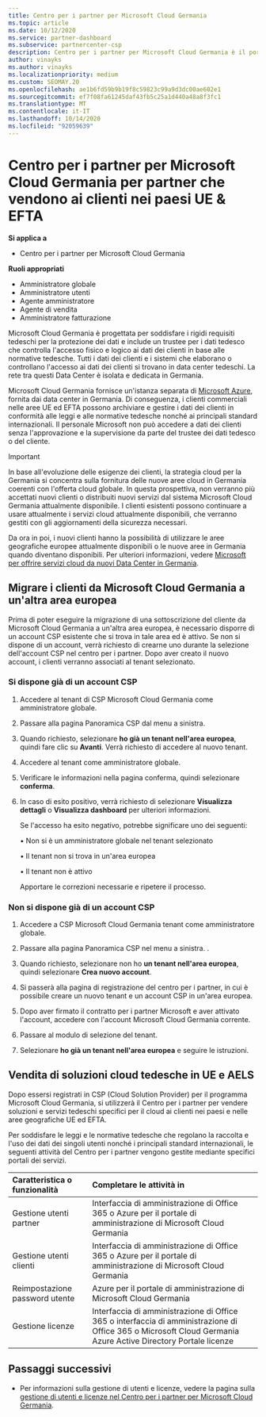 ```yaml
---
title: Centro per i partner per Microsoft Cloud Germania
ms.topic: article
ms.date: 10/12/2020
ms.service: partner-dashboard
ms.subservice: partnercenter-csp
description: Centro per i partner per Microsoft Cloud Germania è il portale aziendale per i partner Microsoft che desiderano offrire soluzioni cloud Microsoft ai clienti nei paesi appartenenti alle aree UE ed EFTA.
author: vinayks
ms.author: vinayks
ms.localizationpriority: medium
ms.custom: SEOMAY.20
ms.openlocfilehash: ae1b6fd59b9b19f8c59823c99a9d3dc00ae602e1
ms.sourcegitcommit: ef7f08fa61245daf43fb5c25a1d440a48a8f3fc1
ms.translationtype: MT
ms.contentlocale: it-IT
ms.lasthandoff: 10/14/2020
ms.locfileid: "92059639"
---
```

# <a name="partner-center-for-microsoft-cloud-germany-for-partners-selling-to-customers-in-eu--efta-countries"></a>Centro per i partner per Microsoft Cloud Germania per partner che vendono ai clienti nei paesi UE & EFTA

**Si applica a**

-  Centro per i partner per Microsoft Cloud Germania

**Ruoli appropriati**

- Amministratore globale
- Amministratore utenti
- Agente amministratore
- Agente di vendita
- Amministratore fatturazione

Microsoft Cloud Germania è progettata per soddisfare i rigidi requisiti tedeschi per la protezione dei dati e include un trustee per i dati tedesco che controlla l'accesso fisico e logico ai dati dei clienti in base alle normative tedesche. Tutti i dati dei clienti e i sistemi che elaborano o controllano l'accesso ai dati dei clienti si trovano in data center tedeschi. La rete tra questi Data Center è isolata e dedicata in Germania.

Microsoft Cloud Germania fornisce un'istanza separata di [Microsoft Azure](https://go.microsoft.com/fwlink/?linkid=847992), fornita dai data center in Germania. Di conseguenza, i clienti commerciali nelle aree UE ed EFTA possono archiviare e gestire i dati dei clienti in conformità alle leggi e alle normative tedesche nonché ai principali standard internazionali. Il personale Microsoft non può accedere a dati dei clienti senza l'approvazione e la supervisione da parte del trustee dei dati tedesco o del cliente.

> [!IMPORTANT]
> In base all'evoluzione delle esigenze dei clienti, la strategia cloud per la Germania si concentra sulla fornitura delle nuove aree cloud in Germania coerenti con l'offerta cloud globale. In questa prospettiva, non verranno più accettati nuovi clienti o distribuiti nuovi servizi dal sistema Microsoft Cloud Germania attualmente disponibile. I clienti esistenti possono continuare a usare attualmente i servizi cloud attualmente disponibili, che verranno gestiti con gli aggiornamenti della sicurezza necessari.
>
> Da ora in poi, i nuovi clienti hanno la possibilità di utilizzare le aree geografiche europee attualmente disponibili o le nuove aree in Germania quando diventano disponibili. Per ulteriori informazioni, vedere [Microsoft per offrire servizi cloud da nuovi Data Center in Germania](https://news.microsoft.com/europe/2018/08/31/microsoft-to-deliver-cloud-services-from-new-datacentres-in-germany-in-2019-to-meet-evolving-customer-needs/). 

## <a name="migrate-customers-from-microsoft-cloud-germany-to-another-european-region"></a>Migrare i clienti da Microsoft Cloud Germania a un'altra area europea

Prima di poter eseguire la migrazione di una sottoscrizione del cliente da Microsoft Cloud Germania a un'altra area europea, è necessario disporre di un account CSP esistente che si trova in tale area ed è attivo. Se non si dispone di un account, verrà richiesto di crearne uno durante la selezione dell'account CSP nel centro per i partner. Dopo aver creato il nuovo account, i clienti verranno associati al tenant selezionato.

### <a name="you-already-have-a-csp-account"></a>Si dispone già di un account CSP

1. Accedere al tenant di CSP Microsoft Cloud Germania come amministratore globale.

1. Passare alla pagina Panoramica CSP dal menu a sinistra.
 
1. Quando richiesto, selezionare **ho già un tenant nell'area europea**, quindi fare clic su **Avanti**. Verrà richiesto di accedere al nuovo tenant. 

1. Accedere al tenant come amministratore globale.
 
1. Verificare le informazioni nella pagina conferma, quindi selezionare **conferma**.
 
6.  In caso di esito positivo, verrà richiesto di selezionare **Visualizza dettagli** o **Visualizza dashboard** per ulteriori informazioni. 

    Se l'accesso ha esito negativo, potrebbe significare uno dei seguenti:
    
    • Non si è un amministratore globale nel tenant selezionato
    
    • Il tenant non si trova in un'area europea
    
    • Il tenant non è attivo

    Apportare le correzioni necessarie e ripetere il processo. 

### <a name="you-dont-already-have-a-csp-account"></a>Non si dispone già di un account CSP

1. Accedere a CSP Microsoft Cloud Germania tenant come amministratore globale.

1. Passare alla pagina Panoramica CSP nel menu a sinistra.
. 
1. Quando richiesto, selezionare non ho **un tenant nell'area europea**, quindi selezionare **Crea nuovo account**. 
 
1. Si passerà alla pagina di registrazione del centro per i partner, in cui è possibile creare un nuovo tenant e un account CSP in un'area europea.
  
5. Dopo aver firmato il contratto per i partner Microsoft e aver attivato l'account, accedere con l'account Microsoft Cloud Germania corrente.

6. Passare al modulo di selezione del tenant.

7. Selezionare **ho già un tenant nell'area europea** e seguire le istruzioni.


## <a name="selling-german-cloud-solutions-in-eu-and-efta"></a>Vendita di soluzioni cloud tedesche in UE e AELS

Dopo essersi registrati in CSP (Cloud Solution Provider) per il programma Microsoft Cloud Germania, si utilizzerà il Centro per i partner per vendere soluzioni e servizi tedeschi specifici per il cloud ai clienti nei paesi e nelle aree geografiche UE ed EFTA.

Per soddisfare le leggi e le normative tedesche che regolano la raccolta e l'uso dei dati dei singoli utenti nonché i principali standard internazionali, le seguenti attività del Centro per i partner vengono gestite mediante specifici portali dei servizi.

Caratteristica o funzionalità | Completare le attività in
:--- | :---
Gestione utenti partner | Interfaccia di amministrazione di Office 365 o Azure per il portale di amministrazione di Microsoft Cloud Germania
Gestione utenti clienti | Interfaccia di amministrazione di Office 365 o Azure per il portale di amministrazione di Microsoft Cloud Germania
Reimpostazione password utente | Azure per il portale di amministrazione di Microsoft Cloud Germania
Gestione licenze | Interfaccia di amministrazione di Office 365 o interfaccia di amministrazione di Office 365 o Microsoft Cloud Germania Azure Active Directory Portale licenze

## <a name="next-steps"></a>Passaggi successivi

- Per informazioni sulla gestione di utenti e licenze, vedere la pagina sulla [gestione di utenti e licenze nel Centro per i partner per Microsoft Cloud Germania](user-management-in-partner-center-for-microsoft-cloud-germany.md).

